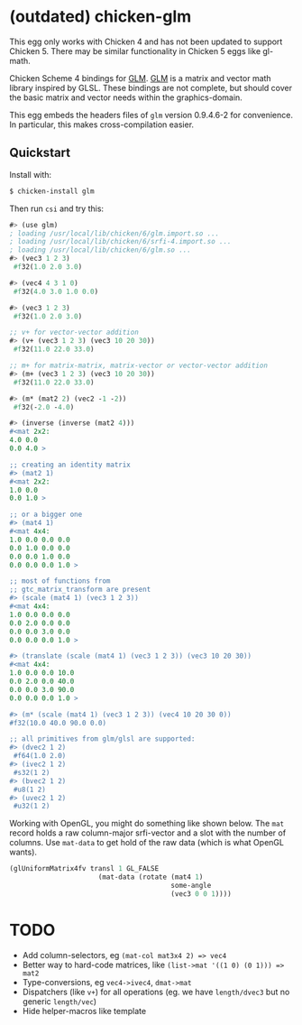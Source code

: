 # (outdated) chicken-glm

  [GLM]:http://glm.g-truc.net/

This egg only works with Chicken 4 and
has not been updated to support Chicken 5.
There may be similar functionality in Chicken 5
eggs like gl-math.

Chicken Scheme 4 bindings for [GLM]. [GLM] is a matrix and vector math library inspired by GLSL. 
These bindings are not complete, but should cover the basic matrix and vector needs within the graphics-domain.

This egg embeds the headers files of `glm` version 0.9.4.6-2 for
convenience. In particular, this makes cross-compilation easier.

## Quickstart

Install with:
```bash
$ chicken-install glm
```
Then run `csi` and try this:

```scheme
#> (use glm)
; loading /usr/local/lib/chicken/6/glm.import.so ...
; loading /usr/local/lib/chicken/6/srfi-4.import.so ...
; loading /usr/local/lib/chicken/6/glm.so ...
#> (vec3 1 2 3)
 #f32(1.0 2.0 3.0)

#> (vec4 4 3 1 0)
 #f32(4.0 3.0 1.0 0.0)

#> (vec3 1 2 3)
 #f32(1.0 2.0 3.0)

;; v+ for vector-vector addition
#> (v+ (vec3 1 2 3) (vec3 10 20 30))
 #f32(11.0 22.0 33.0)

;; m+ for matrix-matrix, matrix-vector or vector-vector addition
#> (m+ (vec3 1 2 3) (vec3 10 20 30))
 #f32(11.0 22.0 33.0)

#> (m* (mat2 2) (vec2 -1 -2))
 #f32(-2.0 -4.0)

#> (inverse (inverse (mat2 4)))
#<mat 2x2:
4.0 0.0 
0.0 4.0 >

;; creating an identity matrix
#> (mat2 1)
#<mat 2x2:
1.0 0.0 
0.0 1.0 >

;; or a bigger one
#> (mat4 1)
#<mat 4x4:
1.0 0.0 0.0 0.0 
0.0 1.0 0.0 0.0 
0.0 0.0 1.0 0.0 
0.0 0.0 0.0 1.0 >

;; most of functions from
;; gtc_matrix_transform are present
#> (scale (mat4 1) (vec3 1 2 3))
#<mat 4x4:
1.0 0.0 0.0 0.0 
0.0 2.0 0.0 0.0 
0.0 0.0 3.0 0.0 
0.0 0.0 0.0 1.0 >

#> (translate (scale (mat4 1) (vec3 1 2 3)) (vec3 10 20 30))
#<mat 4x4:
1.0 0.0 0.0 10.0 
0.0 2.0 0.0 40.0 
0.0 0.0 3.0 90.0 
0.0 0.0 0.0 1.0 >

#> (m* (scale (mat4 1) (vec3 1 2 3)) (vec4 10 20 30 0))
#f32(10.0 40.0 90.0 0.0)

;; all primitives from glm/glsl are supported:
#> (dvec2 1 2)
 #f64(1.0 2.0)
#> (ivec2 1 2)
 #s32(1 2)
#> (bvec2 1 2)
 #u8(1 2)
#> (uvec2 1 2)
 #u32(1 2)
```

Working with OpenGL, you might do something like shown below. The `mat` record holds a raw column-major 
srfi-vector and a slot with the number of columns. 
Use `mat-data` to get hold of the raw data (which is what OpenGL wants).

```scheme
(glUniformMatrix4fv transl 1 GL_FALSE
                      (mat-data (rotate (mat4 1)
                                        some-angle
                                        (vec3 0 0 1))))
```

# TODO

- Add column-selectors, eg `(mat-col mat3x4 2) => vec4`
- Better way to hard-code matrices, like `(list->mat '((1 0) (0 1))) => mat2`
- Type-conversions, eg `vec4->ivec4`, `dmat->mat`
- Dispatchers (like `v+`) for all operations (eg. we have `length/dvec3` but no generic `length/vec`)
- Hide helper-macros like template
